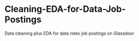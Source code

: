 # Cleaning-EDA-for-Data-Job-Postings
Data cleaning plus EDA for data roles job postings on Glassdoor

